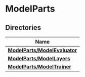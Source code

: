 # ModelParts



## Directories

| Name           |
| -------------- |
| **[ModelParts/ModelEvaluator](dir_aa8a5eb0d8298b14c3d083c125d6a7a6.md#dir-modelparts/modelevaluator)**  |
| **[ModelParts/ModelLayers](dir_1d4538b7d70f9ab38779bdca83fd9c36.md#dir-modelparts/modellayers)**  |
| **[ModelParts/ModelTrainer](dir_04e516506143c7784ea427b953f151b6.md#dir-modelparts/modeltrainer)**  |
